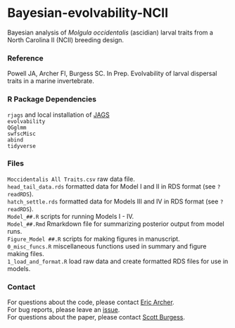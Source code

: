 # Bayesian-evolvability-NCII

Bayesian analysis of *Molgula occidentalis* (ascidian) larval traits from a North Carolina II (NCII) breeding design. <br />

### Reference
Powell JA, Archer FI, Burgess SC. In Prep. Evolvability of larval dispersal traits in a marine invertebrate.

### R Package Dependencies
`rjags` and local installation of [JAGS](https://mcmc-jags.sourceforge.io/) <br />
`evolvability` <br />
`QGglmm` <br />
`swfscMisc` <br />
`abind` <br />
`tidyverse` <br />

### Files

`Moccidentalis All Traits.csv` raw data file. <br />
`head_tail_data.rds` formatted data for Model I and II in RDS format (see `?readRDS`).  <br />
`hatch_settle.rds` formatted data for Models III and IV in RDS format (see `?readRDS`).  <br />
`Model_##.R` scripts for running Models I - IV.  <br />
`Model_##.Rmd` Rmarkdown file for summarizing posterior output from model runs.  <br />
`Figure_Model ##.R` scripts for making figures in manuscript.  <br />
`0_misc_funcs.R` miscellaneous functions used in summary and figure making files.  <br />
`1_load_and_format.R` load raw data and create formatted RDS files for use in models.  <br />

### Contact
For questions about the code, please contact [Eric Archer](https://github.com/EricArcher). <br />
For bug reports, please leave an [issue](https://github.com/scottcburgess/Bayesian-evolvability-NCII/issues). <br /> 
For questions about the paper, please contact [Scott Burgess](https://github.com/scottcburgess). 

